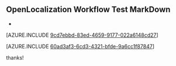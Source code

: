 ## OpenLocalization Workflow Test MarkDown
* 

[AZURE.INCLUDE [9cd7ebbd-83ed-4659-9177-022a6148cd27](calleeMd1.md)]



[AZURE.INCLUDE [60ad3af3-6cd3-4321-bfde-9a6cc1f87847](calleeMd2.md)]

 
thanks!